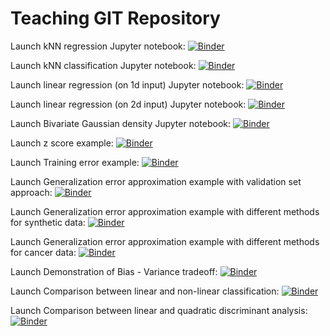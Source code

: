 # Teaching GIT Repository

Launch kNN regression Jupyter notebook: 
[![Binder](https://mybinder.org/badge.svg)](https://mybinder.org/v2/gh/zaspel/teaching.git/master?filepath=kNN_regression.ipynb)

Launch kNN classification Jupyter notebook: 
[![Binder](https://mybinder.org/badge.svg)](https://mybinder.org/v2/gh/zaspel/teaching.git/master?filepath=kNN_classification.ipynb)

Launch linear regression (on 1d input) Jupyter notebook: 
[![Binder](https://mybinder.org/badge.svg)](https://mybinder.org/v2/gh/zaspel/teaching.git/master?filepath=linear_regression_1d.ipynb)

Launch linear regression (on 2d input) Jupyter notebook: 
[![Binder](https://mybinder.org/badge.svg)](https://mybinder.org/v2/gh/zaspel/teaching.git/master?filepath=linear_regression_2d.ipynb)

Launch Bivariate Gaussian density Jupyter notebook: 
[![Binder](https://mybinder.org/badge.svg)](https://mybinder.org/v2/gh/zaspel/teaching.git/master?filepath=bivariate_gaussian.ipynb)

Launch z score example: 
[![Binder](https://mybinder.org/badge.svg)](https://mybinder.org/v2/gh/zaspel/teaching.git/master?filepath=linear_regression_z_score_test.ipynb)

Launch Training error example: 
[![Binder](https://mybinder.org/badge.svg)](https://mybinder.org/v2/gh/zaspel/teaching.git/master?filepath=training_error.ipynb)

Launch Generalization error approximation example with validation set approach: 
[![Binder](https://mybinder.org/badge.svg)](https://mybinder.org/v2/gh/zaspel/teaching.git/master?filepath=kNN_prediction_error_validation_set_approach.ipynb)

Launch Generalization error approximation example with different methods for synthetic data: 
[![Binder](https://mybinder.org/badge.svg)](https://mybinder.org/v2/gh/zaspel/teaching.git/master?filepath=kNN_prediction_error_method_comparison.ipynb)

Launch Generalization error approximation example with different methods for cancer data: 
[![Binder](https://mybinder.org/badge.svg)](https://mybinder.org/v2/gh/zaspel/teaching.git/master?filepath=kNN_prediction_error_method_comparison_cancer.ipynb)

Launch Demonstration of Bias - Variance tradeoff:
[![Binder](https://mybinder.org/badge.svg)](https://mybinder.org/v2/gh/zaspel/teaching.git/master?filepath=kNN_regression_bias_variance_tradeoff.ipynb)

Launch Comparison between linear and non-linear classification:
[![Binder](https://mybinder.org/badge.svg)](https://mybinder.org/v2/gh/zaspel/teaching.git/master?filepath=classification_linear_vs_nonlinear.ipynb)

Launch Comparison between linear and quadratic discriminant analysis:
[![Binder](https://mybinder.org/badge.svg)](https://mybinder.org/v2/gh/zaspel/teaching.git/master?filepath=linear_classification.ipynb)



